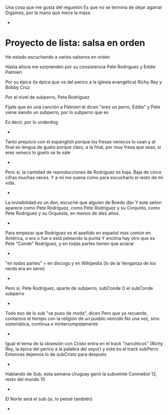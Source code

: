 Una cosa que me gusta del reguetón
Es que no se termina de dejar agarrar
Digamos, por la mano que mece la masa

*

# Proyecto de lista: salsa en orden

He estado escuchando a varios salseros en orden

Hasta ahora me sorprenden por su consistencia Pete Rodríguez y Eddie Palmieri

Por su épica
(la épica que va del perico a la iglesia evangélica)
Richy Rey y Bobby Cruz

Por el nivel de subperro, Pete Rodríguez

Fíjate que en una canción a Palmieri le dicen "eres un perro, Eddie"
y Pete viene siendo un subperro, por lo subperro que es

Es decir, por lo underdog

*
Tanto prejuicio con el espanglish porque los fresas venecos lo usan
y al final es lengua de gueto
porque claro, a la final, por muy fresa que seas, si eres veneco lo gueto se te sale

*
Pero sí, la cantidad de reproducciones de Rodríguez es baja. Baja de cinco cifras muchas veces. Y a mí me suena como para escucharlo el resto de mi vida.

*
La invisibilidad es un don, escuché que alguien de Boedo dijo
Y este señor: aparece como Pete Rodríguez, como Pete Rodríguez y su Conjunto, como Pete Rodríguez y su Orquesta, en menos de diez años.

*
Para empezar que Rodríguez es el apellido en español más común en América, o era o fue o está peleando la punta
Y encima hay otro que es Pete "Conde" Rodríguez, y en todas partes tienen que aclarar

*
"en todas partes" = en discogs y en Wikipedia
(lo de la Venganza de los nerds era en serio)

*
Pero sí, Pete Rodríguez, aparte de subperro, subConde
O el subConde subperro

*
Todo eso de lo sub
"se puso de moda", dicen
Pero que yo recuerde, contamos el tiempo con la religión de un pueblo vencido
No una vez, sino sistemática, continua e ininterrumpidamente

*
Igual el tema de la obsesión con Cristo entra en el track "narcóticos"
(Richy Rey, la épica del perico a la palabra del seyor)
y este es el track subPerro
Entonces dejemos lo de subCristo para después

*
Hablando de Sub, esta semana Uruguay ganó la subveinte
Conmebol 12, resto del mundo 10

*
El Norte será el sub
(sí, lo pensé también)

*
